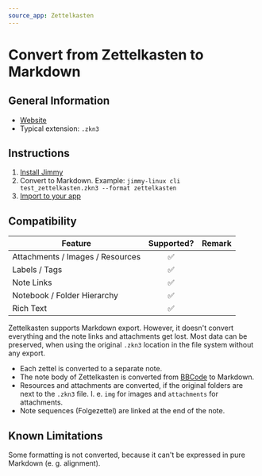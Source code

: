 ```yaml
---
source_app: Zettelkasten
---
```


# Convert from Zettelkasten to Markdown

## General Information

- [Website](http://zettelkasten.danielluedecke.de/)
- Typical extension: `.zkn3`

## Instructions

1. [Install Jimmy](../index.md#installation)
2. Convert to Markdown. Example: `jimmy-linux cli test_zettelkasten.zkn3 --format zettelkasten`
3. [Import to your app](../import_instructions.md)

## Compatibility

| Feature | Supported? | Remark |
| --- | :---: | --- |
| Attachments / Images / Resources | ✅ | |
| Labels / Tags | ✅ | |
| Note Links | ✅ | |
| Notebook / Folder Hierarchy | ✅ | |
| Rich Text | ✅ | |

Zettelkasten supports Markdown export. However, it doesn't convert everything and the note links and attachments get lost. Most data can be preserved, when using the original `.zkn3` location in the file system without any export.

- Each zettel is converted to a separate note.
- The note body of Zettelkasten is converted from [BBCode](https://en.wikipedia.org/wiki/BBCode) to Markdown.
- Resources and attachments are converted, if the original folders are next to the `.zkn3` file. I. e. `img` for images and `attachments` for attachments.
- Note sequences (Folgezettel) are linked at the end of the note.

## Known Limitations

Some formatting is not converted, because it can't be expressed in pure Markdown (e. g. alignment).
